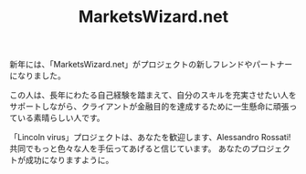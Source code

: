 ﻿---
layout: post

title: MarketsWizard.net
meta: MarketsWizard
cover_img: 2018.01.18/marketswizard_net.png
cover_fit: contain

category: news

lang: jp
ref: marketswizard_net_news_1
---

新年には、「MarketsWizard.net」がプロジェクトの新しフレンドやパートナーになりました。

この人は、長年にわたる自己経験を踏まえて、自分のスキルを充実させたい人をサポートしながら、クライアントが金融目的を達成するために一生懸命に頑張っている素晴らしい人です。

「Lincoln virus」プロジェクトは、あなたを歓迎します、Alessandro Rossati!
共同でもっと色々な人を手伝ってあげると信じています。
あなたのプロジェクトが成功になりますように。

